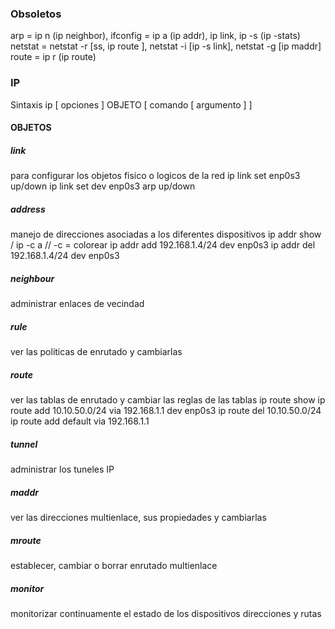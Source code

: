 ### Obsoletos
arp = ip n (ip neighbor), 
ifconfig = ip a (ip addr), ip link, ip -s (ip -stats) 
netstat = netstat -r [ss, ip route ], netstat -i [ip -s link], netstat -g [ip maddr]
route = ip r (ip route)

### IP
Sintaxis 
ip [ opciones ] OBJETO [ comando [ argumento ] ]
#### OBJETOS
##### ***link***
para configurar los objetos fisico o logicos de la red
ip link set enp0s3 up/down
ip link set dev enp0s3 arp up/down


##### ***address***
manejo de direcciones asociadas a los diferentes dispositivos
ip addr show / ip -c a // -c = colorear
ip addr add 192.168.1.4/24 dev enp0s3
ip addr del 192.168.1.4/24 dev enp0s3

##### ***neighbour***
administrar enlaces de vecindad
##### ***rule***
ver las politicas de enrutado y cambiarlas
##### ***route***
ver las tablas de enrutado y cambiar las reglas de las tablas
ip route show
ip route add 10.10.50.0/24 via 192.168.1.1 dev enp0s3
ip route del 10.10.50.0/24
ip route add default via 192.168.1.1

##### ***tunnel***
administrar los tuneles IP
##### ***maddr***
ver las direcciones multienlace, sus propiedades y cambiarlas
##### ***mroute***
establecer, cambiar o borrar enrutado multienlace
##### ***monitor***
monitorizar continuamente el estado de los dispositivos direcciones y rutas

